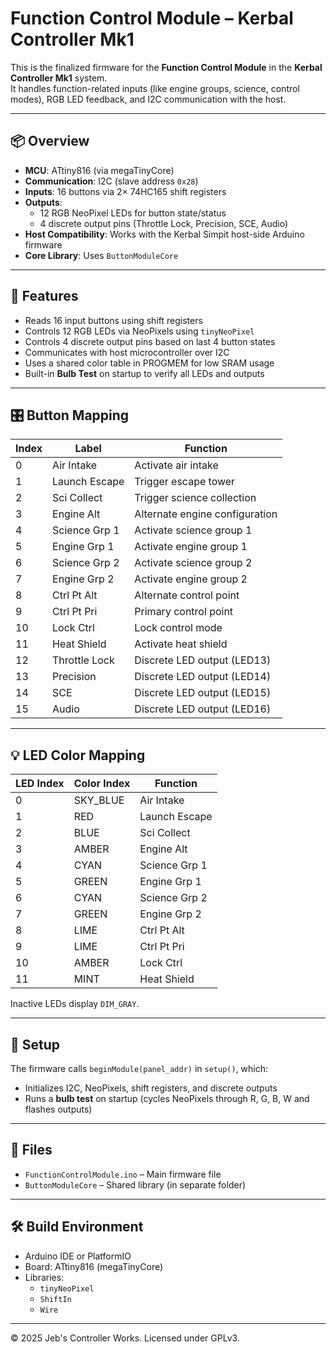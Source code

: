 # Function Control Module – Kerbal Controller Mk1

This is the finalized firmware for the **Function Control Module** in the **Kerbal Controller Mk1** system.  
It handles function-related inputs (like engine groups, science, control modes), RGB LED feedback, and I2C communication with the host.

---

## 📦 Overview

- **MCU**: ATtiny816 (via megaTinyCore)
- **Communication**: I2C (slave address `0x28`)
- **Inputs**: 16 buttons via 2× 74HC165 shift registers
- **Outputs**:
  - 12 RGB NeoPixel LEDs for button state/status
  - 4 discrete output pins (Throttle Lock, Precision, SCE, Audio)
- **Host Compatibility**: Works with the Kerbal Simpit host-side Arduino firmware
- **Core Library**: Uses `ButtonModuleCore`

---

## 🚀 Features

- Reads 16 input buttons using shift registers
- Controls 12 RGB LEDs via NeoPixels using `tinyNeoPixel`
- Controls 4 discrete output pins based on last 4 button states
- Communicates with host microcontroller over I2C
- Uses a shared color table in PROGMEM for low SRAM usage
- Built-in **Bulb Test** on startup to verify all LEDs and outputs

---

## 🎛 Button Mapping

| Index | Label           | Function                          |
|-------|------------------|-----------------------------------|
| 0     | Air Intake       | Activate air intake               |
| 1     | Launch Escape    | Trigger escape tower              |
| 2     | Sci Collect      | Trigger science collection        |
| 3     | Engine Alt       | Alternate engine configuration    |
| 4     | Science Grp 1    | Activate science group 1          |
| 5     | Engine Grp 1     | Activate engine group 1           |
| 6     | Science Grp 2    | Activate science group 2          |
| 7     | Engine Grp 2     | Activate engine group 2           |
| 8     | Ctrl Pt Alt      | Alternate control point           |
| 9     | Ctrl Pt Pri      | Primary control point             |
| 10    | Lock Ctrl        | Lock control mode                 |
| 11    | Heat Shield      | Activate heat shield              |
| 12    | Throttle Lock    | Discrete LED output (LED13)       |
| 13    | Precision        | Discrete LED output (LED14)       |
| 14    | SCE              | Discrete LED output (LED15)       |
| 15    | Audio            | Discrete LED output (LED16)       |

---

## 💡 LED Color Mapping

| LED Index | Color Index   | Function         |
|-----------|----------------|------------------|
| 0         | SKY_BLUE       | Air Intake       |
| 1         | RED            | Launch Escape    |
| 2         | BLUE           | Sci Collect      |
| 3         | AMBER          | Engine Alt       |
| 4         | CYAN           | Science Grp 1    |
| 5         | GREEN          | Engine Grp 1     |
| 6         | CYAN           | Science Grp 2    |
| 7         | GREEN          | Engine Grp 2     |
| 8         | LIME           | Ctrl Pt Alt      |
| 9         | LIME           | Ctrl Pt Pri      |
| 10        | AMBER          | Lock Ctrl        |
| 11        | MINT           | Heat Shield      |

Inactive LEDs display `DIM_GRAY`.

---

## 🔧 Setup

The firmware calls `beginModule(panel_addr)` in `setup()`, which:

- Initializes I2C, NeoPixels, shift registers, and discrete outputs
- Runs a **bulb test** on startup (cycles NeoPixels through R, G, B, W and flashes outputs)

---

## 📂 Files

- `FunctionControlModule.ino` – Main firmware file
- `ButtonModuleCore` – Shared library (in separate folder)

---

## 🛠 Build Environment

- Arduino IDE or PlatformIO
- Board: ATtiny816 (megaTinyCore)
- Libraries:
  - `tinyNeoPixel`
  - `ShiftIn`
  - `Wire`

---

© 2025 Jeb's Controller Works. Licensed under GPLv3.
